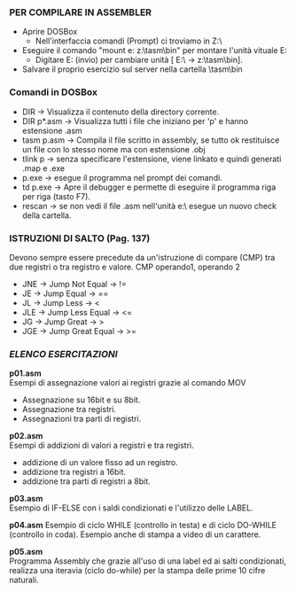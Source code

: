 ### PER COMPILARE IN ASSEMBLER
- Aprire DOSBox
    - Nell'interfaccia comandi (Prompt) ci troviamo in Z:\
- Eseguire il comando "mount e: z:\tasm\bin" per montare l'unità vituale E:
    - Digitare E: (invio) per cambiare unità [ E:\ -> z:\tasm\bin].
- Salvare il proprio esercizio sul server nella cartella \tasm\bin
### Comandi in DOSBox
- DIR -> Visualizza il contenuto della directory corrente.
- DIR p*.asm -> Visualizza tutti i file che iniziano per 'p' e hanno estensione .asm
- tasm p.asm -> Compila il file scritto in assembly, se tutto ok restituisce un file con lo stesso nome ma con estensione .obj
- tlink p -> senza specificare l'estensione, viene linkato e quindi generati .map e .exe
- p.exe -> esegue il programma nel prompt dei comandi.
- td p.exe -> Apre il debugger e permette di eseguire il programma riga per riga (tasto F7).
- rescan -> se non vedi il file .asm nell'unità e:\ esegue un nuovo check della cartella.

### ISTRUZIONI DI SALTO (Pag. 137)
Devono sempre essere precedute da un'istruzione di compare (CMP) tra due registri o tra registro e valore.
CMP operando1, operando 2
- JNE -> Jump Not Equal -> !=
- JE -> Jump Equal -> ==
- JL -> Jump Less -> <
- JLE -> Jump Less Equal -> <=
- JG -> Jump Great -> >
- JGE -> Jump Great Equal -> >=



### *ELENCO ESERCITAZIONI*

**p01.asm**  
Esempi di assegnazione valori ai registri grazie al comando MOV 
- Assegnazione su 16bit e su 8bit. 
- Assegnazione tra registri.
- Assegnazioni tra parti di registri.

**p02.asm**  
Esempi di addizioni di valori a registri e tra registri. 
- addizione di un valore fisso ad un registro.
- addizione tra registri a 16bit.
- addizione tra parti di registri a 8bit.

**p03.asm**   
Esempio di IF-ELSE con i saldi condizionati e l'utilizzo delle LABEL.

**p04.asm**
Esempio di ciclo WHILE (controllo in testa) e di ciclo DO-WHILE (controllo in coda). Esempio anche di stampa a video di un carattere.

**p05.asm**  
Programma Assembly che grazie all'uso di una label ed ai salti condizionati,
realizza una iteravia (ciclo do-while) per la stampa delle prime 10 cifre naturali.
